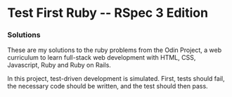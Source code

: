 Test First Ruby -- RSpec 3 Edition
==========

### Solutions

These are my solutions to the ruby problems from the Odin Project, a web curriculum to learn full-stack web development
with HTML, CSS, Javascript, Ruby and Ruby on Rails. 

In this project, test-driven development is simulated. First, tests should fail, the necessary code should be written,
and the test should then pass.

